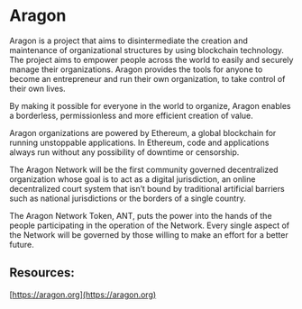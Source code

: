 # Aragon

Aragon is a project that aims to disintermediate the creation and maintenance of organizational structures by using blockchain technology. The project aims to empower people across the world to easily and securely manage their organizations. Aragon provides the tools for anyone to become an entrepreneur and run their own organization, to take control of their own lives.

By making it possible for everyone in the world to organize, Aragon enables a borderless, permissionless and more efficient creation of value.

Aragon organizations are powered by Ethereum, a global blockchain for running unstoppable applications. In Ethereum, code and applications always run without any possibility of downtime or censorship.

The Aragon Network will be the first community governed decentralized organization whose goal is to act as a digital jurisdiction, an online decentralized court system that isn’t bound by traditional artificial barriers such as national jurisdictions or the borders of a single country.

The Aragon Network Token, ANT, puts the power into the hands of the people participating in the operation of the Network. Every single aspect of the Network will be governed by those willing to make an effort for a better future.

## Resources:
[https://aragon.org](https://aragon.org)
